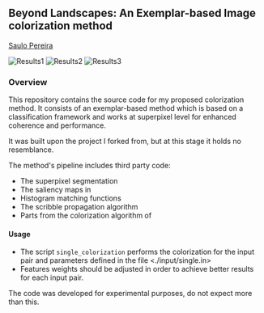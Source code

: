 ## Beyond Landscapes: An Exemplar-based Image colorization method ##
[Saulo Pereira](https://github.com/saulo-p)

![Results1](https://github.com/saulo-p/ImageColorization/tree/master/results/results1.jpg)
![Results2](https://github.com/saulo-p/ImageColorization/tree/master/results/results3.jpg)
![Results3](https://github.com/saulo-p/ImageColorization/tree/master/results/results4.jpg)

### Overview ###
This repository contains the source code for my proposed colorization method.
It consists of an exemplar-based method which is based on a classification framework and works at superpixel level for enhanced coherence and performance.

It was built upon the project I forked from, but at this stage it holds no resemblance.  

The method's pipeline includes third party code:
* The superpixel segmentation <Turbo>
* The saliency maps in <Saliency>
* Histogram matching functions 
* The scribble propagation algorithm <Levin>
* Parts from the colorization algorithm of <Gupta>


#### Usage ####
* The script ```single_colorization``` performs the colorization for the input pair and parameters defined in the file <./input/single.in>
* Features weights should be adjusted in order to achieve better results for each input pair.

The code was developed for experimental purposes, do not expect more than this.
